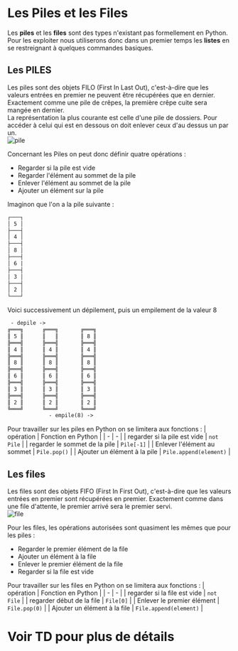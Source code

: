 # Les Piles et les Files

Les **piles** et les **files** sont des types n'existant pas formellement en Python. Pour les exploiter nous utiliserons donc dans un premier temps les **listes** en se restreignant à quelques commandes basiques.

## Les PILES 
Les piles sont des objets FILO (First In Last Out), c'est-à-dire que les valeurs entrées en premier ne peuvent être récupérées que en dernier. Exactement comme une pile de crêpes, la première crêpe cuite sera mangée en dernier.  
La représentation la plus courante est celle d'une pile de dossiers. Pour accéder à celui qui est en dessous on doit enlever ceux d'au dessus un par un.  
![pile](https://pixy.org/src/452/thumbs350/4522322.jpg)

Concernant les Piles on peut donc définir quatre opérations :
- Regarder si la pile est vide
- Regarder l'élément au sommet de la pile
- Enlever l'élément au sommet de la pile
- Ajouter un élément sur la pile

Imaginon que l'on a la pile suivante :  
```txt
┌───┐  
│ 5 │  
├───┤  
│ 4 │  
├───┤  
│ 8 │  
├───┤  
│ 6 |  
├───┤  
│ 3 │  
├───┤  
│ 2 │  
└───┘  
```
  
Voici successivement un dépilement, puis un empilement de la valeur 8
```txt
 - depile -> 
╔═══╗      ╔═══╗       ╔═══╗
║ 5 ║      ║   ║       ║ 8 ║
╠═══╣      ╠═══╣       ╠═══╣
║ 4 ║      ║ 4 ║       ║ 4 ║
╠═══╣      ╠═══╣       ╠═══╣
║ 8 ║      ║ 8 ║       ║ 8 ║
╠═══╣      ╠═══╣       ╠═══╣
║ 6 ║      ║ 6 ║       ║ 6 ║
╠═══╣      ╠═══╣       ╠═══╣
║ 3 ║      ║ 3 ║       ║ 3 ║
╠═══╣      ╠═══╣       ╠═══╣
║ 2 ║      ║ 2 ║       ║ 2 ║
╚═══╝      ╚═══╝       ╚═══╝
             - empile(8) ->
```

Pour travailler sur les piles en Python on se limitera aux fonctions :
| opération | Fonction en Python |
| - | - |
| regarder si la pile est vide | `not Pile` |
| regarder le sommet de la pile | `Pile[-1]` |
| Enlever l'élément au sommet | `Pile.pop()` |
| Ajouter un élément à la pile | `Pile.append(element)` |


## Les files

Les files sont des objets FIFO (First In First Out), c'est-à-dire que les valeurs entrées en premier sont récupérées en premier. Exactement comme dans une file d'attente, le premier arrivé sera le premier servi.  
![file](https://thumbs.dreamstime.com/b/les-gens-dans-la-file-d-attente-15346257.jpg)

Pour les files, les opérations autorisées sont quasiment les mêmes que pour les piles :
- Regarder le premier élément de la file
- Ajouter un élément à la file
- Enlever le premier élément de la file
- Regarder si la file est vide

Pour travailler sur les files en Python on se limitera aux fonctions :
| opération | Fonction en Python |
| - | - |
| regarder si la file est vide | `not File` |
| regarder début de la file | `File[0]` |
| Enlever le premier élément | `File.pop(0)` |
| Ajouter un élément à la file | `File.append(element)` |

# Voir TD pour plus de détails
